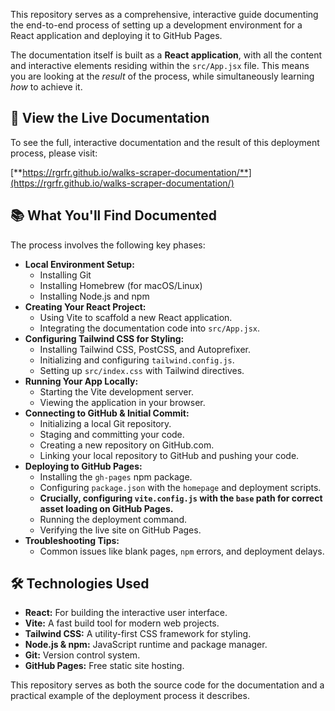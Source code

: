 This repository serves as a comprehensive, interactive guide documenting the end-to-end process of setting up a development environment for a React application and deploying it to GitHub Pages.

The documentation itself is built as a **React application**, with all the content and interactive elements residing within the `src/App.jsx` file. This means you are looking at the *result* of the process, while simultaneously learning *how* to achieve it.

## **🚀 View the Live Documentation**

To see the full, interactive documentation and the result of this deployment process, please visit:

[**https://rgrfr.github.io/walks-scraper-documentation/**](https://rgrfr.github.io/walks-scraper-documentation/)

## **📚 What You'll Find Documented**

The process involves the following key phases:

* **Local Environment Setup:**  
  * Installing Git  
  * Installing Homebrew (for macOS/Linux)  
  * Installing Node.js and npm  
* **Creating Your React Project:**  
  * Using Vite to scaffold a new React application.  
  * Integrating the documentation code into `src/App.jsx`.  
* **Configuring Tailwind CSS for Styling:**  
  * Installing Tailwind CSS, PostCSS, and Autoprefixer.  
  * Initializing and configuring `tailwind.config.js`.  
  * Setting up `src/index.css` with Tailwind directives.  
* **Running Your App Locally:**  
  * Starting the Vite development server.  
  * Viewing the application in your browser.  
* **Connecting to GitHub & Initial Commit:**  
  * Initializing a local Git repository.  
  * Staging and committing your code.  
  * Creating a new repository on GitHub.com.  
  * Linking your local repository to GitHub and pushing your code.  
* **Deploying to GitHub Pages:**  
  * Installing the `gh-pages` npm package.  
  * Configuring `package.json` with the `homepage` and deployment scripts.  
  * **Crucially, configuring `vite.config.js` with the `base` path for correct asset loading on GitHub Pages.**  
  * Running the deployment command.  
  * Verifying the live site on GitHub Pages.  
* **Troubleshooting Tips:**  
  * Common issues like blank pages, `npm` errors, and deployment delays.

## **🛠️ Technologies Used**

* **React:** For building the interactive user interface.  
* **Vite:** A fast build tool for modern web projects.  
* **Tailwind CSS:** A utility-first CSS framework for styling.  
* **Node.js & npm:** JavaScript runtime and package manager.  
* **Git:** Version control system.  
* **GitHub Pages:** Free static site hosting.

This repository serves as both the source code for the documentation and a practical example of the deployment process it describes.

